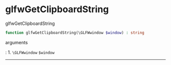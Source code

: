 # glfwGetClipboardString
glfwGetClipboardString

```php
function glfwGetClipboardString(\GLFWwindow $window) : string
```



arguments

:    1. `\GLFWwindow` `$window` 



---
     